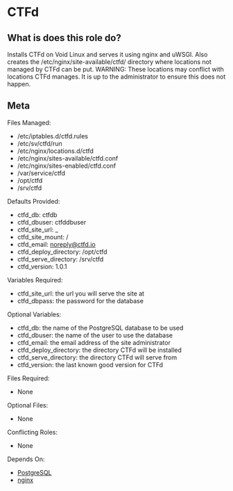 CTFd
====


What is does this role do?
--------------------------

Installs CTFd on Void Linux and serves it using nginx and uWSGI. Also creates 
the /etc/nginx/site-available/ctfd/ directory where locations not managed by 
CTFd can be put. WARNING: These locations may conflict with locations CTFd 
manages. It is up to the administrator to ensure this does not happen.


Meta
----

Files Managed:
  * /etc/iptables.d/ctfd.rules
  * /etc/sv/ctfd/run
  * /etc/nginx/locations.d/ctfd
  * /etc/nginx/sites-available/ctfd.conf
  * /etc/nginx/sites-enabled/ctfd.conf
  * /var/service/ctfd
  * /opt/ctfd
  * /srv/ctfd

Defaults Provided:
  * ctfd_db: ctfdb
  * ctfd_dbuser: ctfddbuser
  * ctfd_site_url: _
  * ctfd_site_mount: /
  * ctfd_email: noreply@ctfd.io
  * ctfd_deploy_directory: /opt/ctfd
  * ctfd_serve_directory: /srv/ctfd
  * ctfd_version: 1.0.1

Variables Required:
  * ctfd_site_url: the url you will serve the site at
  * ctfd_dbpass: the password for the database

Optional Variables:
  * ctfd_db: the name of the PostgreSQL database to be used
  * ctfd_dbuser: the name of the user to use the database
  * ctfd_email: the email address of the site administrator
  * ctfd_deploy_directory: the directory CTFd will be installed
  * ctfd_serve_directory: the directory CTFd will serve from
  * ctfd_version: the last known good version for CTFd
	
Files Required:
  * None

Optional Files:
  * None

Conflicting Roles:
  * None

Depends On:
  * [PostgreSQL](https://github.com/void-ansible-roles/PostgreSQL)
  * [nginx](https://github.com/void-ansible-roles/nginx)

